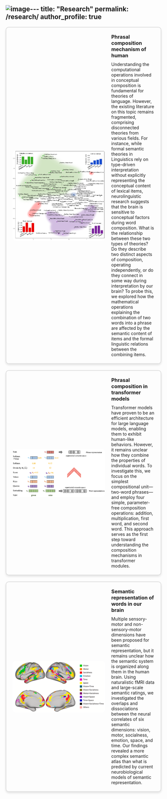 ![image](https://github.com/user-attachments/assets/8d207b5b-121a-43ad-99db-c337abde651f)---
title: "Research"
permalink: /research/
author_profile: true
---

<style>
.project-box {
    border: 2px solid #ddd;
    border-radius: 10px;
    padding: 20px;
    margin: 20px 0;
    display: flex;
    align-items: center;
    box-shadow: 0px 4px 6px rgba(0, 0, 0, 0.1);
}

.project-box img {
    max-width: 300px; /* Adjust as needed */
    max-height: 300px; /* Adjust as needed */
    border-radius: 10px;
    margin-right: 20px;
}

.project-box .content {
    flex-grow: 1;
}

.project-box h3 {
    margin: 0 0 10px 0;
}

.project-box p {
    margin: 0;
}
</style>

<div class="project-box">
    <img src="https://raw.githubusercontent.com/wangshaonan/wangshaonan.github.io/master/research/compfunc.png" alt="Project Image">
    <div class="content">
        <h3>Phrasal composition mechanism of human</h3>
        <p> Understanding the computational operations involved in conceptual composition is fundamental for theories of language. However, the existing literature on this topic remains fragmented, comprising disconnected theories from various fields. For instance, while formal semantic theories in Linguistics rely on type-driven interpretation without explicitly representing the conceptual content of lexical items, neurolinguistic research suggests that the brain is sensitive to conceptual factors during word composition. What is the relationship between these two types of theories? Do they describe two distinct aspects of composition, operating independently, or do they connect in some way during interpretation by our brain? To probe this, we explored how the mathematical operations explaining the combination of two words into a phrase are affected by the semantic content of items and the formal linguistic relations between the combining items. </p>
    </div>
</div>

<div class="project-box">
    <img src="https://raw.githubusercontent.com/wangshaonan/wangshaonan.github.io/master/research/comptrans.png" alt="Project Image">
    <div class="content">
        <h3>Phrasal composition in transformer models</h3>
        <p>Transformer models have proven to be an efficient architecture for large language models, enabling them to exhibit human-like behaviors. However, it remains unclear how they combine the properties of individual words. To investigate this, we focus on the simplest compositional unit—two-word phrases—and employ four simple, parameter-free composition operations: addition, multiplication, first word, and second word. This approach serves as the first step toward understanding the composition mechanisms in transformer modules.</p>
    </div>
</div>

<div class="project-box">
    <img src="https://raw.githubusercontent.com/wangshaonan/wangshaonan.github.io/master/research/brainword.png" alt="Project Image">
    <div class="content">
        <h3>Semantic representation of words in our brain</h3>
        <p>Multiple sensory-motor and non-sensory-motor dimensions have been proposed for semantic representation, but it remains unclear how the semantic system is organized along them in the human brain. Using naturalistic fMRI data and large-scale semantic ratings, we investigated the overlaps and dissociations between the neural correlates of six semantic dimensions: vision, motor, socialness, emotion, space, and time. Our findings revealed a more complex semantic atlas than what is predicted by current neurobiological models of semantic representation.</p>
    </div>
</div>
